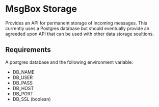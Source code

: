 MsgBox Storage
=====================

Provides an API for permanent storage of incoming messages. This currently uses a Postgres database but should eventually provide an agreeded upon API that can be used with other data storage soultions.

## Requirements

A postgres database and the following environment variable:

* DB_NAME
* DB_USER
* DB_PASS
* DB_HOST
* DB_PORT
* DB_SSL (boolean)
